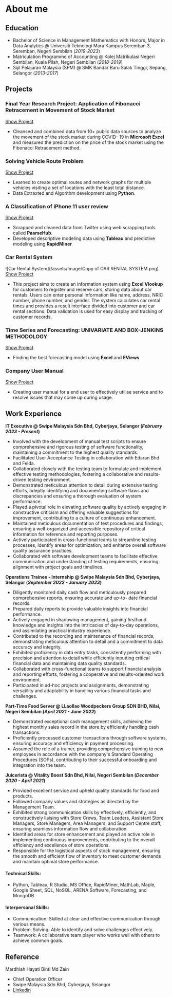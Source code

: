 # About me

## Education

- Bachelor of Science in Management Mathematics with Honors, Major in Data Analytics @ Universiti Teknologi Mara Kampus Seremban 3, Seremban, Negeri Sembilan  (_2019-2023_)					       		
- Matriculation Programme of Accounting	@ Kolej Matrikulasi Negeri Sembilan, Kuala Pilah, Negeri Sembilan  (_2018-2019_)	 			        		
- Sijil Pelajaran Malaysia (SPM) @ SMK Bandar Baru Salak Tinggi, Sepang, Selangor  (_2013-2017_)

## Projects
### Final Year Research Project: Application of Fibonacci Retracement in Movement of Stock Market
[Show Project](https://drive.google.com/file/d/14QVX14nNdUl-mkY7pyy8rnhM9g3x1oRS/view?usp=share_link)

- Cleansed and combined data from 10+ public data sources to analyze the movement of the stock market during COVID- 19 in **Microsoft Excel** and measured the prediction on the price of the stock market using the Fibonacci Retracement method.

###  Solving Vehicle Route Problem 
[Show Project](https://colab.research.google.com/drive/1LkV3JdsYze2FNazSZDfqGSsPRG_ZeJLv?usp=share_link)

- Learned to create optimal routes and network graphs for multiple vehicles visiting a set of locations with the least total distance.
- Data Extraxted and Algorithm development using **Python**.

### A Classification of iPhone 11 user review
[Show Project](https://drive.google.com/file/d/17UVPsDact4kcbweQWO-u4AhxbfXd8sO_/view?usp=share_link)
- Scrapped and cleaned data from Twitter using web scrapping tools called **PaarseHub**.
- Developed descriptive modeling data using **Tableau** and predictive modeling using **RapidMiner**

### Car Rental System
![Car Rental System](/assets/Image/Copy of CAR RENTAL SYSTEM.png)
[Show Project](https://drive.google.com/file/d/1EgQkcxGiSEKYmnQwOwdfqovwtmDqN1p8/view?usp=share_link)

- This project aims to create an information system using **Excel Vlookup** for customers to register and reserve cars, storing data about car rentals. Users can enter personal information like name, address, NRIC number, phone number, and gender. The system calculates car rental times and provides a result interface divided into customer and car rental sections. Data validation is used for easy display and tracking of customer records. 

### Time Series and Forecasting: UNIVARIATE AND BOX-JENKINS METHODOLOGY
[Show Project](https://drive.google.com/file/d/16I-g79oD6mGoVDbB30eCIOttVU04G0b4/view?usp=share_link)

- Finding the best forecasting model using **Excel** and **EViews**

### Company User Manual
[Show Project](https://drive.google.com/file/d/10xDUs74dCw2tYUsBgc-kGhkTXkSq6uJz/view?usp=share_link)

- Creating user manual for a end user to effectively utilise service and to resolve issues that may come up during usage. 

## Work Experience
**IT Executive @ Swipe Malaysia Sdn Bhd, Cyberjaya, Selangor (_February 2023 - Present_)**
- Involved with the development of manual test scripts to ensure comprehensive and rigorous testing of software
functionality, maintaining a commitment to the highest quality standards.
- Facilitated User Acceptance Testing in collaboration with Edaran Bhd and Felda.
- Collaborated closely with the testing team to formulate and implement effective testing methodologies, fostering a
collaborative and results-driven testing environment.
- Demonstrated meticulous attention to detail during extensive testing efforts, adeptly identifying and documenting
software flaws and discrepancies and ensuring a thorough evaluation of system performance.
- Played a pivotal role in elevating software quality by actively engaging in constructive criticism and offering valuable
suggestions for improvement, contributing to a culture of continuous enhancement.
- Maintained meticulous documentation of test procedures and findings, ensuring a well-organized and accessible
repository of critical information for reference and reporting purposes.
- Actively participated in cross-functional teams to streamline testing processes, identify areas for optimization, and
enhance overall software quality assurance practices.
- Collaborated with software development teams to facilitate effective communication and understanding of testing
requirements, ensuring alignment with project goals and timelines.

**Operations Trainee - Internship @ Swipe Malaysia Sdn Bhd, Cyberjaya, Selangor (_September 2022 - January 2023_)**
- Diligently monitored daily cash flow and meticulously prepared comprehensive reports, ensuring accurate and up-to-
date financial records.
- Prepared daily reports to provide valuable insights into financial performance.
- Actively engaged in shadowing management, gaining firsthand knowledge and insights into the intricacies of day-to-day
operations, and assimilating practical industry experience.
- Contributed to the recording and maintenance of financial records, demonstrating meticulous attention to detail and a
commitment to data accuracy and integrity.
- Exhibited proficiency in data entry tasks, consistently performing with precision and attention to detail while efficiently
inputting critical financial data and maintaining data quality standards.
- Collaborated with cross-functional teams to support financial analysis and reporting efforts, fostering a cooperative and
results-oriented work environment.
- Participated in ad-hoc projects and assignments, demonstrating versatility and adaptability in handling various financial
tasks and challenges.

**Part-Time Food Server @ LLaollao Woodpeckers Group SDN BHD, Nilai, Negeri Sembilan (_April 2021 - June 2022_)**
- Demonstrated exceptional cash management skills, achieving the highest monthly sales record in the store by efficiently
handling cash transactions.
- Proficiently processed customer transactions through software systems, ensuring accuracy and efficiency in payment
processing.
- Assumed the role of a trainer, providing comprehensive training to new employees in accordance with the company's
Standard Operating Procedures (SOPs), contributing to their successful onboarding and integration into the team.

**Juicerista @ Vitality Boost Sdn Bhd, Nilai, Negeri Sembilan (_December 2020 - April 2021_)**
- Provided excellent service and upheld quality standards for food and products.
- Followed company values and strategies as directed by the Management Team.
- Exhibited strong communication skills by effectively, efficiently, and constructively liaising with Store Crews, Team
Leaders, Assistant Store Managers, Store Managers, Area Managers, and Support Centre staff, ensuring seamless
information flow and collaboration.
- Identified areas for store enhancement and played an active role in implementing continuous improvements,
contributing to the overall efficiency and excellence of store operations.
- Responsible for the logistical aspects of stock management, ensuring the smooth and efficient flow of inventory to meet
customer demands and maintain optimal store performance.

#### Technical Skills: 
- Python, Tableau, R Studio, MS Office, RapidMiner, MathLab, Maple, Google Sheet, SQL, NoSQL, ARENA Software, Forecasting, and MongoDB

#### Interpersonal Skills: 
- Communication: Skilled at clear and effective communication through various means.
- Problem-Solving: Able to identify and solve challenges effectively.
- Teamwork: A collaborative team player who works well with others to achieve common goals.

## Reference
Mardhiah Hayati Binti Md Zain
- Chief Operation Officer
- Swipe Malaysia Sdn Bhd, Cyberjaya, Selangor
- [Linkedin](https://www.linkedin.com/in/mardhiah-hayati-md-zain-21152a42/)
